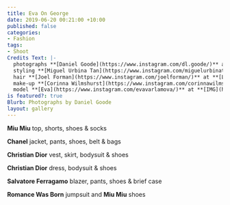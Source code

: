 ```yaml
---
title: Eva On George
date: 2019-06-20 00:21:00 +10:00
published: false
categories:
- Fashion
tags:
- Shoot
Credits Text: |-
  photographs **[Daniel Goode](https://www.instagram.com/dl.goode/)** at **[The Artist Group](https://www.instagram.com/theartistgroup/)**
  styling **[Miguel Urbina Tan](https://www.instagram.com/miguelurbinatan/)**
  hair **[Joel Forman](https://www.instagram.com/joelforman/)** at **[Lion Artist Management](https://www.instagram.com/lionartistmanagement/)**
  make-up **[Corinna Wilmshurst](https://www.instagram.com/corinnawilmshurst/)**
  model **[Eva](https://www.instagram.com/evavarlamova/)** at **[IMG](https://www.instagram.com/imgmodels/)**
is featured?: true
Blurb: Photographs by Daniel Goode
layout: gallery
---
```


**Miu Miu** top, shorts, shoes & socks

**Chanel** jacket, pants, shoes, belt & bags

**Christian Dior** vest, skirt, bodysuit & shoes

**Christian Dior** dress, bodysuit & shoes

**Salvatore Ferragamo** blazer, pants, shoes & brief case

**Romance Was Born** jumpsuit and **Miu Miu** shoes